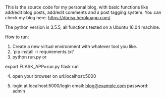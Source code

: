 This is the source code for my personal blog, with basic functions like add/edit blog posts, add/edit comments and a post tagging system. 
You can check my blog here. https://dorisx.herokuapp.com/

The python version is 3.5.5, all functions tested on a Ubuntu 16.04 machine.


How to run:

1) Create a new virtual environment with whatever tool you like.
2) 'pip install -r requirements.txt'
3) python run.py 
or 

export FLASK_APP=run.py
flask run

4) open your browser on url:localhost:5000

5) login at localhost:5000/login 
email: blog@example.com
password: admin


